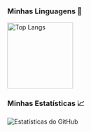 ### Minhas Linguagens 📝

<p align="left">
  <a href="https://github.com/anuraghazra/github-readme-stats">
    <img alt="Top Langs" height="150px" src="https://github-readme-stats.vercel.app/api/top-langs/?username=KamillaRosa1&layout=compact&langs_count=10&theme=transparent&hide=html,css&bg_color=0D1117&title_color=FFB000&text_color=C9D1D9"/>
  </a>
</p>

### Minhas Estatísticas 📈

<p align="left">
  <img src="https://github-readme-stats.vercel.app/api?username=KamillaRosa1&show_icons=true&locale=pt-br&theme=transparent&bg_color=0D1117&title_color=FFB000&text_color=C9D1D9" alt="Estatísticas do GitHub" />
</p>

<!--
**KamillaRosa1/KamillaRosa1** is a ✨ _special_ ✨ repository because its `README.md` (this file) appears on your GitHub profile.

Here are some ideas to get you started:

- 🔭 I’m currently working on ... 
- 🌱 I’m currently learning ...
- 👯 I’m looking to collaborate on ...
- 🤔 I’m looking for help with ...
- 💬 Ask me about ...
- 📫 How to reach me: ...
- 😄 Pronouns: ...
- ⚡ Fun fact: ...
-->
